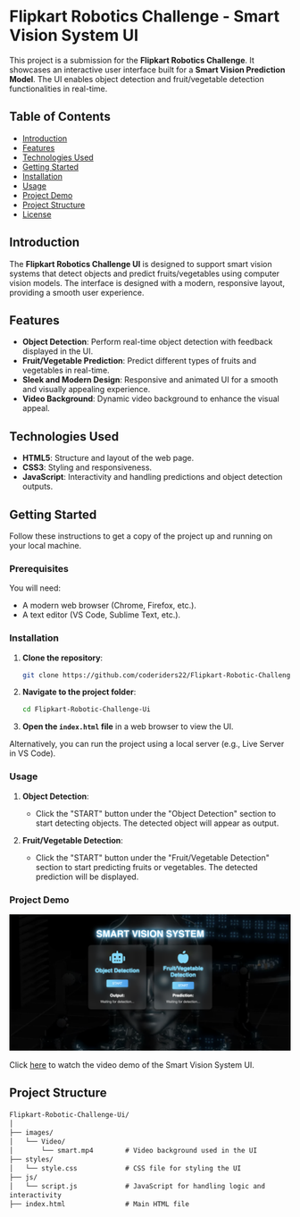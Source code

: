 # Flipkart Robotics Challenge - Smart Vision System UI

This project is a submission for the **Flipkart Robotics Challenge**. It showcases an interactive user interface built for a **Smart Vision Prediction Model**. The UI enables object detection and fruit/vegetable detection functionalities in real-time.

## Table of Contents
- [Introduction](#introduction)
- [Features](#features)
- [Technologies Used](#technologies-used)
- [Getting Started](#getting-started)
- [Installation](#installation)
- [Usage](#usage)
- [Project Demo](#Project-demo)
- [Project Structure](#project-structure)
- [License](#license)

## Introduction
The **Flipkart Robotics Challenge UI** is designed to support smart vision systems that detect objects and predict fruits/vegetables using computer vision models. The interface is designed with a modern, responsive layout, providing a smooth user experience.

## Features
- **Object Detection**: Perform real-time object detection with feedback displayed in the UI.
- **Fruit/Vegetable Prediction**: Predict different types of fruits and vegetables in real-time.
- **Sleek and Modern Design**: Responsive and animated UI for a smooth and visually appealing experience.
- **Video Background**: Dynamic video background to enhance the visual appeal.

## Technologies Used
- **HTML5**: Structure and layout of the web page.
- **CSS3**: Styling and responsiveness.
- **JavaScript**: Interactivity and handling predictions and object detection outputs.

## Getting Started

Follow these instructions to get a copy of the project up and running on your local machine.

### Prerequisites
You will need:
- A modern web browser (Chrome, Firefox, etc.).
- A text editor (VS Code, Sublime Text, etc.).

### Installation

1. **Clone the repository**:
    ```bash
    git clone https://github.com/coderiders22/Flipkart-Robotic-Challenge-Ui.git
    ```
2. **Navigate to the project folder**:
    ```bash
    cd Flipkart-Robotic-Challenge-Ui
    ```
3. **Open the `index.html` file** in a web browser to view the UI.

Alternatively, you can run the project using a local server (e.g., Live Server in VS Code).

### Usage

1. **Object Detection**:
   - Click the "START" button under the "Object Detection" section to start detecting objects. The detected object will appear as output.

2. **Fruit/Vegetable Detection**:
   - Click the "START" button under the "Fruit/Vegetable Detection" section to start predicting fruits or vegetables. The detected prediction will be displayed.

### Project Demo

![Smart Vision System UI Demo](https://github.com/coderiders22/Flipkart-Robotic-Challenge-Ui/blob/710e5f392540c9e9435f252dd12cf309737a2b61/Smart%20Vision%20demo.png)

Click [here](https://github.com/coderiders22/Flipkart-Robotic-Challenge-Ui/blob/710e5f392540c9e9435f252dd12cf309737a2b61/smart%20vision%20demo.mp4) to watch the video demo of the Smart Vision System UI.


## Project Structure

```plaintext
Flipkart-Robotic-Challenge-Ui/
│
├── images/
│   └── Video/
│       └── smart.mp4        # Video background used in the UI
├── styles/                  
│   └── style.css            # CSS file for styling the UI
├── js/
│   └── script.js            # JavaScript for handling logic and interactivity
├── index.html               # Main HTML file
